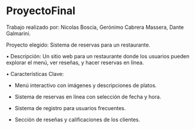 # ProyectoFinal

Trabajo realizado por: Nicolas Boscia, Gerónimo Cabrera Massera, Dante Galmarini.

Proyecto elegido: Sistema de reservas para un restaurante.

• Descripción: Un sitio web para un restaurante donde los usuarios pueden
explorar el menú, ver reseñas, y hacer reservas en línea.

• Características Clave:

- Menú interactivo con imágenes y descripciones de platos.

- Sistema de reservas en línea con selección de fecha y hora.

- Sistema de registro para usuarios frecuentes.

- Sección de reseñas y calificaciones de los clientes.
